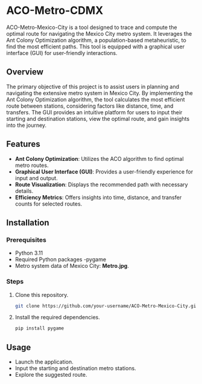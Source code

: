 # ACO-Metro-CDMX

ACO-Metro-Mexico-City is a tool designed to trace and compute the optimal route for navigating the Mexico City metro system. It leverages the Ant Colony Optimization algorithm, a population-based metaheuristic, to find the most efficient paths. This tool is equipped with a graphical user interface (GUI) for user-friendly interactions.

## Overview

The primary objective of this project is to assist users in planning and navigating the extensive metro system in Mexico City. By implementing the Ant Colony Optimization algorithm, the tool calculates the most efficient route between stations, considering factors like distance, time, and transfers. The GUI provides an intuitive platform for users to input their starting and destination stations, view the optimal route, and gain insights into the journey.

## Features

- **Ant Colony Optimization**: Utilizes the ACO algorithm to find optimal metro routes.
- **Graphical User Interface (GUI)**: Provides a user-friendly experience for input and output.
- **Route Visualization**: Displays the recommended path with necessary details.
- **Efficiency Metrics**: Offers insights into time, distance, and transfer counts for selected routes.

## Installation

### Prerequisites

- Python 3.11
- Required Python packages
    -pygame
- Metro system data of Mexico City: **Metro.jpg**.

### Steps

1. Clone this repository.
    ```bash
    git clone https://github.com/your-username/ACO-Metro-Mexico-City.git
    ```
2. Install the required dependencies.
    ```bash
    pip install pygame
    ```

## Usage

- Launch the application.
- Input the starting and destination metro stations.
- Explore the suggested route.

